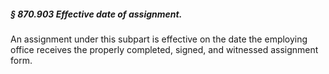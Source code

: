 ##### § 870.903 Effective date of assignment. #####

An assignment under this subpart is effective on the date the employing office receives the properly completed, signed, and witnessed assignment form.